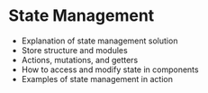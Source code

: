 
# State Management

- Explanation of state management solution
- Store structure and modules
- Actions, mutations, and getters
- How to access and modify state in components
- Examples of state management in action
